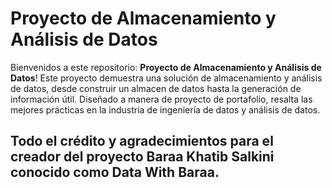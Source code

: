 # Proyecto de Almacenamiento y Análisis de Datos
Bienvenidos a este repositorio: **Proyecto de Almacenamiento y Análisis de Datos**!
Este proyecto demuestra una solución de almacenamiento y análisis de datos, desde construir un almacen de datos hasta la generación de información útil. Diseñado a manera de proyecto de portafolio, resalta las mejores prácticas en la industria de ingeniería de datos y análisis de datos.

Todo el crédito y agradecimientos para el creador del proyecto Baraa Khatib Salkini conocido como Data With Baraa.
---------

